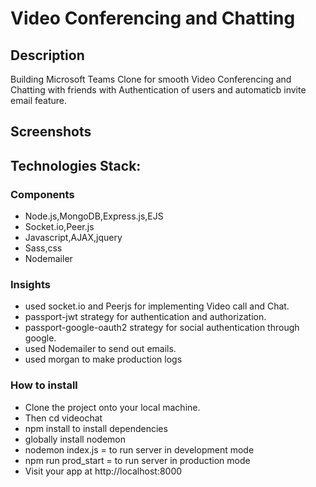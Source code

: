 # Video Conferencing and Chatting

## Description
Building Microsoft Teams Clone for smooth Video Conferencing and Chatting with friends with Authentication of users and automaticb invite email feature.

## Screenshots


## Technologies Stack:

### Components
- Node.js,MongoDB,Express.js,EJS
- Socket.io,Peer.js
- Javascript,AJAX,jquery
- Sass,css
- Nodemailer

### Insights
- used socket.io and Peerjs for implementing Video call and Chat.
- passport-jwt strategy for authentication and authorization.
- passport-google-oauth2 strategy for social authentication through google.
- used Nodemailer to send out emails.
- used morgan to make production logs

### How to install
- Clone the project onto your local machine.
- Then cd videochat
- npm install to install dependencies
- globally install nodemon
- nodemon index.js = to run server in development mode
- npm run prod_start = to run server in production mode
- Visit your app at http://localhost:8000
